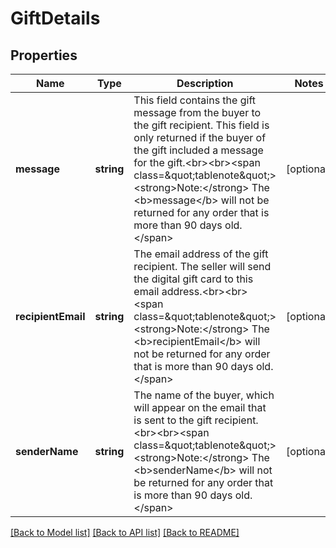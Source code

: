# GiftDetails

## Properties
Name | Type | Description | Notes
------------ | ------------- | ------------- | -------------
**message** | **string** | This field contains the gift message from the buyer to the gift recipient. This field is only returned if the buyer of the gift included a message for the gift.&lt;br&gt;&lt;br&gt;&lt;span class&#x3D;\&quot;tablenote\&quot;&gt;&lt;strong&gt;Note:&lt;/strong&gt; The &lt;b&gt;message&lt;/b&gt; will not be returned for any order that is more than 90 days old.&lt;/span&gt; | [optional] 
**recipientEmail** | **string** | The email address of the gift recipient. The seller will send the digital gift card to this email address.&lt;br&gt;&lt;br&gt;&lt;span class&#x3D;\&quot;tablenote\&quot;&gt;&lt;strong&gt;Note:&lt;/strong&gt; The &lt;b&gt;recipientEmail&lt;/b&gt; will not be returned for any order that is more than 90 days old.&lt;/span&gt; | [optional] 
**senderName** | **string** | The name of the buyer, which will appear on the email that is sent to the gift recipient.&lt;br&gt;&lt;br&gt;&lt;span class&#x3D;\&quot;tablenote\&quot;&gt;&lt;strong&gt;Note:&lt;/strong&gt; The &lt;b&gt;senderName&lt;/b&gt; will not be returned for any order that is more than 90 days old.&lt;/span&gt; | [optional] 

[[Back to Model list]](../../README.md#documentation-for-models) [[Back to API list]](../../README.md#documentation-for-api-endpoints) [[Back to README]](../../README.md)

